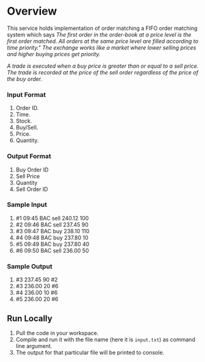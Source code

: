 # Overview
This service holds implementation of order matching a FIFO order matching system which says *The first order in the order-book at a price level is the first order matched. All orders at the same price level are filled according to time priority." The exchange works like a market where lower selling prices and higher buying prices get priority.*

*A trade is executed when a buy price is greater than or equal to a sell price. The trade is recorded at the price of the sell order regardless of the price of the buy order.*

### Input Format
1. Order ID.
2. Time.
3. Stock.
4. Buy/Sell.
5. Price.
6. Quantity. 

### Output Format
1. Buy Order ID
2. Sell Price
3. Quantity
4. Sell Order ID

### Sample Input 
1. #1 09:45 BAC sell 240.12 100
2. #2 09:46 BAC sell 237.45 90
3. #3 09:47 BAC buy 238.10 110
4. #4 09:48 BAC buy 237.80 10
5. #5 09:49 BAC buy 237.80 40
6. #6 09:50 BAC sell 236.00 50

### Sample Output 
1. #3 237.45 90 #2
2. #3 236.00 20 #6
3. #4 236.00 10 #6
4. #5 236.00 20 #6

## Run Locally
1. Pull the code in your workspace. 
2. Compile and run it with the file name (here it is ``input.txt``) as command line argument.
3. The output for that particular file will be printed to console.
